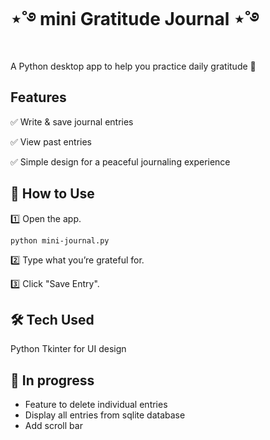 # ⋆˚࿔ mini Gratitude Journal ⋆˚࿔

A Python desktop app to help you practice daily gratitude 📖


## Features

✅ Write & save journal entries

✅ View past entries

✅ Simple design for a peaceful journaling experience


## 🚀 How to Use

1️⃣ Open the app.
```shell
python mini-journal.py
```

2️⃣ Type what you’re grateful for.

3️⃣ Click "Save Entry".


## 🛠️ Tech Used

Python
Tkinter for UI design


## 🚧 In progress

- Feature to delete individual entries
- Display all entries from sqlite database
- Add scroll bar